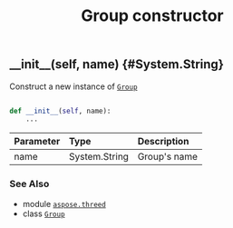 ﻿---
title: Group constructor
second_title: Aspose.3D for Python via .NET API References
description: 
type: docs
weight: 10
url: /python-net/aspose.threed/group/__init__/
is_root: false
---

## \_\_init\_\_(self, name) {#System.String}

Construct a new instance of [`Group`](/3d/python-net/aspose.threed/group)



```python

def __init__(self, name):
    ...
```


| Parameter | Type | Description |
| :- | :- | :- |
| name | System.String | Group's name |



### See Also
* module [`aspose.threed`](../../)
* class [`Group`](/3d/python-net/aspose.threed/group)
